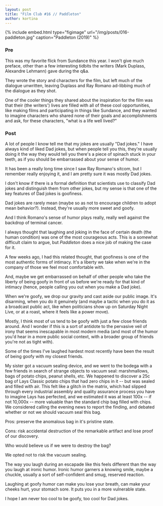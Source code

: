 ```yaml
---
layout: post
title: "Film Club #16 // Paddleton"
author: kortina
---
```


{% include embed.html type="figimage" url="/img/posts/016-paddleton.jpg" caption="Paddleton (2019)" %}

### Pre

This was my favorite flick from Sundance this year. I won't give much preface, other than a few
interesting tidbits the writers (Mark Duplass, Alexandre Lehmann) gave during the q&amp;a.

They wrote the story and characters for the film, but left much of the dialogue unwritten, leaving
Duplass and Ray Romano ad-libbing much of the dialogue as they shot.

One of the cooler things they shared about the inspiration for the film was that their (the
writers') lives are filled with all of these cool opportunities, like making films and participating
in things like Sundance, and they wanted to imagine characters who shared none of their goals and
accomplishments and ask, for these characters, "what is a life well lived?"

### Post

A lot of people I know tell me that my jokes are usually "Dad jokes." I have always kind of liked
Dad jokes, but when people tell you this, they're usually doing it the way they would tell you
there's a piece of spinach stuck in your teeth, as if you should be embarrassed about your sense of
humor.

It has been a really long time since I saw Ray Romano's sitcom, but I remember really enjoying it,
and I am pretty sure it was mostly Dad jokes.

I don't know if there is a formal definition that scientists use to classify Dad jokes and
distinguish them from other jokes, but my sense is that one of the key features of Dad jokes is
goofiness.

Dad jokes are rarely mean (maybe so as not to encourage children to adopt mean behavior?). Instead,
they're usually more sweet and goofy.

And I think Romano's sense of humor plays really, really well against the backdrop of terminal
cancer.

I always thought that laughing and joking in the face of certain death (the human condition) was one
of the most courageous acts. This is a somewhat difficult claim to argue, but _Paddleton_ does a
nice job of making the case for it.

A few weeks ago, I had this related thought, that goofiness is one of the most authentic forms of
intimacy. It's a liberty we take when we're in the company of those we feel most comfortable with.

And, maybe we get embarrassed on behalf of other people who take the liberty of being goofy in front of us before we're ready for that kind of intimacy (hence, people calling you out when you make a Dad
joke).

When we're goofy, we drop our gravity and cast aside our public image. It's disarming, when you do
it genuinely (and maybe a tactic when you do it as a broadcast public act, like when politicians
show up on Saturday Night Live, or at a roast, where it feels like a power move).

Mostly, I think most of us tend to be goofy with just a few close friends around. And I wonder if
this is a sort of antidote to the pervasive veil of irony that seems inescapable in most modern
media (and most of the humor you'd hear in a more public social context, with a broader group of
friends you're not as tight with).

Some of the times I've laughed hardest most recently have been the result of being goofy with my
closest friends.

My sister got a vacuum sealing device, and we went to the bodega with a few friends in search of
strange objects to vacuum seal: marshmallows, bags of potato chips, peanut shells, etc. We happened
to discover a 25c bag of Lays Classic potato chips that had zero chips in it -- but was sealed and
filled with air. This felt like a glitch in the matrix, which had slipped through every industrial
assembly and quality assurance process you have to imagine Lays has perfected, and we estimated it
was at least 100x -- if not 10,000x -- more valuable than the standard chip bag filled with chips. We
considered calling the evening news to report the finding, and debated whether or not we should
vacuum seal this bag.

Pros: preserve the anomalous bag in it's pristine state.

Cons: risk accidental destruction of the remarkable artifact and lose proof of our discovery.

Who would believe us if we were to destroy the bag?

We opted not to risk the vacuum sealing.

The way you laugh during an escapade like this feels different than the way you laugh at ironic
humor. Ironic humor garners a knowing smile, maybe a chuckle, usually a sort of self-confident
and smug, reserved reaction.

Laughing at goofy humor can make you lose your breath, can make your cheeks hurt, your stomach sore.
It puts you in a more vulnerable state.

I hope I am never too cool to be goofy, too cool for Dad jokes.
